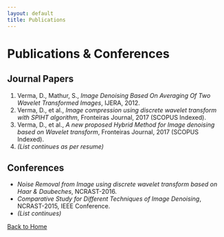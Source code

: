 ```yaml
---
layout: default
title: Publications
---
```


# Publications & Conferences

## Journal Papers
1. Verma, D., Mathur, S., *Image Denoising Based On Averaging Of Two Wavelet Transformed Images*, IJERA, 2012.
2. Verma, D., et al., *Image compression using discrete wavelet transform with SPIHT algorithm*, Fronteiras Journal, 2017 (SCOPUS Indexed).
3. Verma, D., et al., *A new proposed Hybrid Method for Image denoising based on Wavelet transform*, Fronteiras Journal, 2017 (SCOPUS Indexed).
4. *(List continues as per resume)*

## Conferences
- *Noise Removal from Image using discrete wavelet transform based on Haar & Daubeches*, NCRAST-2016.
- *Comparative Study for Different Techniques of Image Denoising*, NCRAST-2015, IEEE Conference.
- *(List continues)*

[Back to Home](index.md)
